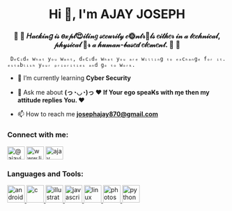 




<h1 align="center">Hi 👋, I'm AJAY JOSEPH</h1>

<h3 align="center">🍑  🎀  𝐻𝒶𝒸𝓀𝒾𝓃𝑔 𝒾𝓈 𝑒𝓍𝓅𝓁😍𝒾𝓉𝒾𝓃𝑔 𝓈𝑒𝒸𝓊𝓇𝒾𝓉𝓎 𝒸🌞𝓃𝓉𝓇💍𝓁𝓈 𝑒𝒾𝓉𝒽𝑒𝓇 𝒾𝓃 𝒶 𝓉𝑒𝒸𝒽𝓃𝒾𝒸𝒶𝓁, 𝓅𝒽𝓎𝓈𝒾𝒸𝒶𝓁 💙𝓇 𝒶 𝒽𝓊𝓂𝒶𝓃-𝒷𝒶𝓈𝑒𝒹 𝑒𝓁𝑒𝓂𝑒𝓃𝓉.  🎀  🍑</h3>

     Dₑcᵢdₑ wₕₐₜ yₒᵤ wₐₙₜ, dₑcᵢdₑ wₕₐₜ yₒᵤ ₐᵣₑ wᵢₗₗᵢₙg ₜₒ ₑₓcₕₐₙgₑ fₒᵣ ᵢₜ. ₑₛₜₐbₗᵢₛₕ yₒᵤᵣ ₚᵣᵢₒᵣᵢₜᵢₑₛ ₐₙd gₒ ₜₒ wₒᵣₖ.


- 🌱 I’m currently learning **Cyber Security**

- 💬 Ask me about **(っ◔◡◔)っ ♥ If  Your ego speaҜs with ɱe then my attitude replies You. ♥**

- 📫 How to reach me **josephajay870@gmail.com**

<h3 align="left">Connect with me:</h3>
<p align="left">
<a href="https://twitter.com/@ajayjos57809477" target="blank"><img align="center" src="https://cdn.jsdelivr.net/npm/simple-icons@3.0.1/icons/twitter.svg" alt="@ajayjos57809477" height="30" width="40" /></a>
<a href="https://linkedin.com/in/www.linkedin.com/in/ajay-joseph-6459111ba" target="blank"><img align="center" src="https://cdn.jsdelivr.net/npm/simple-icons@3.0.1/icons/linkedin.svg" alt="www.linkedin.com/in/ajay-joseph-6459111ba" height="30" width="40" /></a>
<a href="https://fb.com/ajay unni" target="blank"><img align="center" src="https://cdn.jsdelivr.net/npm/simple-icons@3.0.1/icons/facebook.svg" alt="ajay unni" height="30" width="40" /></a>
</p>

<h3 align="left">Languages and Tools:</h3>
<p align="left"> <a href="https://developer.android.com" target="_blank"> <img src="https://devicons.github.io/devicon/devicon.git/icons/android/android-original-wordmark.svg" alt="android" width="40" height="40"/> </a> <a href="https://www.cprogramming.com/" target="_blank"> <img src="https://devicons.github.io/devicon/devicon.git/icons/c/c-original.svg" alt="c" width="40" height="40"/> </a> <a href="https://www.adobe.com/in/products/illustrator.html" target="_blank"> <img src="https://www.vectorlogo.zone/logos/adobe_illustrator/adobe_illustrator-icon.svg" alt="illustrator" width="40" height="40"/> </a> <a href="https://developer.mozilla.org/en-US/docs/Web/JavaScript" target="_blank"> <img src="https://devicons.github.io/devicon/devicon.git/icons/javascript/javascript-original.svg" alt="javascript" width="40" height="40"/> </a> <a href="https://www.linux.org/" target="_blank"> <img src="https://devicons.github.io/devicon/devicon.git/icons/linux/linux-original.svg" alt="linux" width="40" height="40"/> </a> <a href="https://www.photoshop.com/en" target="_blank"> <img src="https://devicons.github.io/devicon/devicon.git/icons/photoshop/photoshop-plain.svg" alt="photoshop" width="40" height="40"/> </a> <a href="https://www.python.org" target="_blank"> <img src="https://devicons.github.io/devicon/devicon.git/icons/python/python-original.svg" alt="python" width="40" height="40"/> </a> </p>
